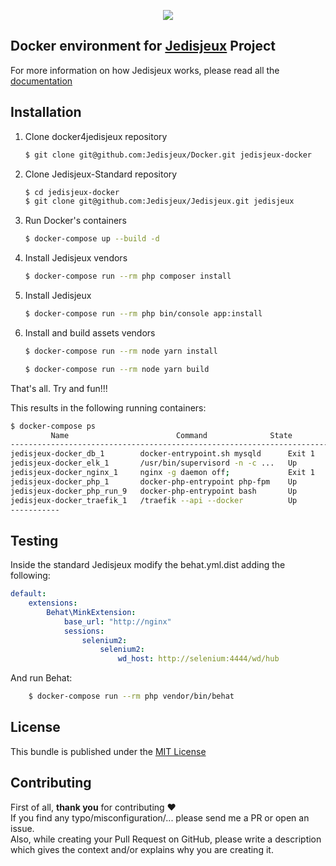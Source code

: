<p align="center">
    <img src="d4s.png" />
</p>


## Docker environment for [Jedisjeux](https://jedisjeux.net/) Project</h1>

For more information on how Jedisjeux works, please read all the [documentation](http://docs.jedisjeux.net)

## Installation

1. Clone docker4jedisjeux repository

    ```bash
    $ git clone git@github.com:Jedisjeux/Docker.git jedisjeux-docker
    ```

2. Clone Jedisjeux-Standard repository
    ```bash
    $ cd jedisjeux-docker
    $ git clone git@github.com:Jedisjeux/Jedisjeux.git jedisjeux
    ```

3. Run Docker's containers

   ```bash
   $ docker-compose up --build -d
   ```

4. Install Jedisjeux vendors

    ```bash
    $ docker-compose run --rm php composer install
    ```

5. Install Jedisjeux

    ```bash
    $ docker-compose run --rm php bin/console app:install
    ```

6. Install and build assets vendors

    ```bash
    $ docker-compose run --rm node yarn install
    ```
    ```bash
    $ docker-compose run --rm node yarn build
    ```

That's all. Try and fun!!!

This results in the following running containers:

```bash
$ docker-compose ps
         Name                        Command              State                      Ports
-------------------------------------------------------------------------------------------------------------
jedisjeux-docker_db_1        docker-entrypoint.sh mysqld      Exit 1                                             
jedisjeux-docker_elk_1       /usr/bin/supervisord -n -c ...   Up       0.0.0.0:81->80/tcp, 0.0.0.0:9201->9200/tcp
jedisjeux-docker_nginx_1     nginx -g daemon off;             Exit 1                                             
jedisjeux-docker_php_1       docker-php-entrypoint php-fpm    Up       9000/tcp                                  
jedisjeux-docker_php_run_9   docker-php-entrypoint bash       Up       9000/tcp                                  
jedisjeux-docker_traefik_1   /traefik --api --docker          Up       0.0.0.0:80->80/tcp, 0.0.0.0:8080->8080/tcp
-----------
```

## Testing

Inside the standard Jedisjeux modify the behat.yml.dist adding the following:

```yml
default:
    extensions:
        Behat\MinkExtension:
            base_url: "http://nginx"
            sessions:
                selenium2:
                    selenium2:
                        wd_host: http://selenium:4444/wd/hub
```
And run Behat:

```bash
    $ docker-compose run --rm php vendor/bin/behat
```
## License

This bundle is published under the [MIT License](LICENSE)

## Contributing

First of all, **thank you** for contributing ♥  
If you find any typo/misconfiguration/... please send me a PR or open an issue.  
Also, while creating your Pull Request on GitHub, please write a description which gives the context and/or explains why you are creating it.